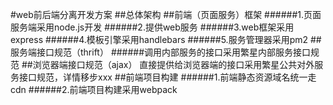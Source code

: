 #web前后端分离开发方案
##总体架构
##前端（页面服务）框架
######1.页面服务端采用node.js开发
######2.提供web服务
######3.web框架采用express
######4.模板引擎采用handlebars
######5.服务管理器采用pm2
##服务端接口规范（thrift）
######调用内部服务的接口采用繁星内部服务接口规范
##浏览器端接口规范（ajax）
直接提供给浏览器端的接口采用繁星公共对外服务接口规范，详情移步xxx
##前端项目构建
######1.前端静态资源域名统一走cdn
######2.前端项目构建采用webpack
